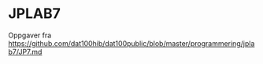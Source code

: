 # JPLAB7 #

Oppgaver fra https://github.com/dat100hib/dat100public/blob/master/programmering/jplab7/JP7.md
